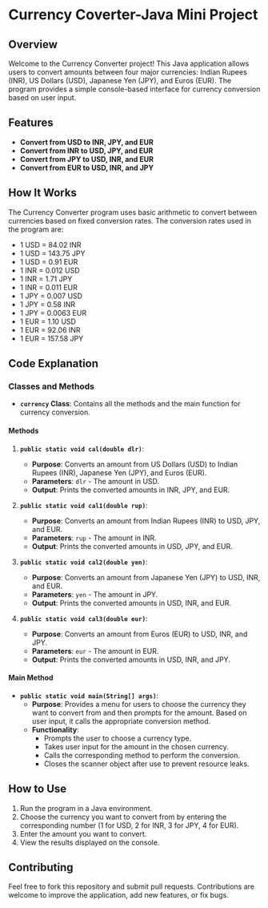 # Currency Coverter-Java Mini Project

## Overview

Welcome to the Currency Converter project! This Java application allows users to convert amounts between four major currencies: Indian Rupees (INR), US Dollars (USD), Japanese Yen (JPY), and Euros (EUR). The program provides a simple console-based interface for currency conversion based on user input.

## Features

- **Convert from USD to INR, JPY, and EUR**
- **Convert from INR to USD, JPY, and EUR**
- **Convert from JPY to USD, INR, and EUR**
- **Convert from EUR to USD, INR, and JPY**

## How It Works

The Currency Converter program uses basic arithmetic to convert between currencies based on fixed conversion rates. The conversion rates used in the program are:
- 1 USD = 84.02 INR
- 1 USD = 143.75 JPY
- 1 USD = 0.91 EUR
- 1 INR = 0.012 USD
- 1 INR = 1.71 JPY
- 1 INR = 0.011 EUR
- 1 JPY = 0.007 USD
- 1 JPY = 0.58 INR
- 1 JPY = 0.0063 EUR
- 1 EUR = 1.10 USD
- 1 EUR = 92.06 INR
- 1 EUR = 157.58 JPY

## Code Explanation

### Classes and Methods

- **`currency` Class**: Contains all the methods and the main function for currency conversion.

#### Methods

1. **`public static void cal(double dlr)`**:
   - **Purpose**: Converts an amount from US Dollars (USD) to Indian Rupees (INR), Japanese Yen (JPY), and Euros (EUR).
   - **Parameters**: `dlr` - The amount in USD.
   - **Output**: Prints the converted amounts in INR, JPY, and EUR.

2. **`public static void cal1(double rup)`**:
   - **Purpose**: Converts an amount from Indian Rupees (INR) to USD, JPY, and EUR.
   - **Parameters**: `rup` - The amount in INR.
   - **Output**: Prints the converted amounts in USD, JPY, and EUR.

3. **`public static void cal2(double yen)`**:
   - **Purpose**: Converts an amount from Japanese Yen (JPY) to USD, INR, and EUR.
   - **Parameters**: `yen` - The amount in JPY.
   - **Output**: Prints the converted amounts in USD, INR, and EUR.

4. **`public static void cal3(double eur)`**:
   - **Purpose**: Converts an amount from Euros (EUR) to USD, INR, and JPY.
   - **Parameters**: `eur` - The amount in EUR.
   - **Output**: Prints the converted amounts in USD, INR, and JPY.

#### Main Method

- **`public static void main(String[] args)`**:
   - **Purpose**: Provides a menu for users to choose the currency they want to convert from and then prompts for the amount. Based on user input, it calls the appropriate conversion method.
   - **Functionality**:
     - Prompts the user to choose a currency type.
     - Takes user input for the amount in the chosen currency.
     - Calls the corresponding method to perform the conversion.
     - Closes the scanner object after use to prevent resource leaks.

## How to Use

1. Run the program in a Java environment.
2. Choose the currency you want to convert from by entering the corresponding number (1 for USD, 2 for INR, 3 for JPY, 4 for EUR).
3. Enter the amount you want to convert.
4. View the results displayed on the console.

## Contributing

Feel free to fork this repository and submit pull requests. Contributions are welcome to improve the application, add new features, or fix bugs.
